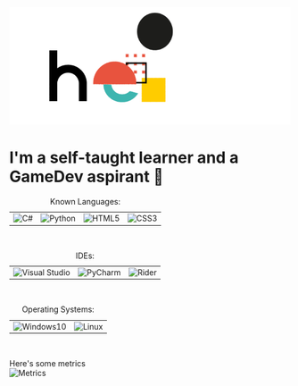 <img src="hello.gif" alt="Hello GIF">
<h1>I'm a self-taught learner and a GameDev aspirant 👾</h1>

<table>
  <caption>Known Languages:</caption>
  
  <tr>
    <td><img src="https://external-content.duckduckgo.com/iu/?u=https%3A%2F%2Fupload.wikimedia.org%2Fwikipedia%2Fcommons%2Fthumb%2F7%2F7a%2FC_Sharp_logo.svg%2F1200px-C_Sharp_logo.svg.png&f=1&nofb=1" alt="C#" width="25"></td>
    <td><img src="https://external-content.duckduckgo.com/iu/?u=https%3A%2F%2Fupload.wikimedia.org%2Fwikipedia%2Fcommons%2Fthumb%2Fc%2Fc3%2FPython-logo-notext.svg%2F1200px-Python-logo-notext.svg.png&f=1&nofb=1" alt="Python" width="25"></td>
    <td><img src="https://upload.wikimedia.org/wikipedia/commons/thumb/6/61/HTML5_logo_and_wordmark.svg/1024px-HTML5_logo_and_wordmark.svg.png" alt="HTML5" width="25"></td>
    <td><img src="https://upload.wikimedia.org/wikipedia/commons/thumb/d/d5/CSS3_logo_and_wordmark.svg/800px-CSS3_logo_and_wordmark.svg.png" alt="CSS3" width="25"></td>
  </tr>
</table><br>

<table>
  <caption>IDEs:</caption>
  
  <tr>
    <td><img src="https://upload.wikimedia.org/wikipedia/commons/thumb/5/59/Visual_Studio_Icon_2019.svg/1024px-Visual_Studio_Icon_2019.svg.png" alt="Visual Studio" width="25"></td>
    <td><img src="https://upload.wikimedia.org/wikipedia/commons/thumb/a/a1/PyCharm_Logo.svg/1200px-PyCharm_Logo.svg.png" alt="PyCharm" width="25"></td>
    <td><img src="https://macoscrack.com/nesafip/uploads/2020/08/JetBrains-Rider.png" alt="Rider" width="25"></td>
  </tr>
</table><br>

<table>
  <caption>Operating Systems:</caption>
  
  <tr>
    <td><img src="https://upload.wikimedia.org/wikipedia/commons/thumb/5/5f/Windows_logo_-_2012.svg/768px-Windows_logo_-_2012.svg.png" alt="Windows10" width="25"></td>
    <td><img src="https://upload.wikimedia.org/wikipedia/commons/thumb/f/f1/Icons8_flat_linux.svg/1024px-Icons8_flat_linux.svg.png" alt="Linux" width="25"></td>
  </tr>
</table><br>

Here's some metrics<br>
<img src="https://metrics.lecoq.io/StanlsSlav?template=classic&languages=1&config.timezone=Europe%2FParis&config.animated=true" alt="Metrics">
